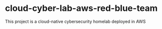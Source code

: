 # cloud-cyber-lab-aws-red-blue-team
This project is a cloud-native cybersecurity homelab deployed in AWS
